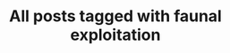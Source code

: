 ---
layout: tag
title: "All posts tagged with faunal exploitation"
permalink: /weblog/tags/faunal-exploitation/
taxonomy: faunal exploitation
---